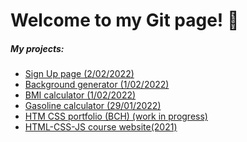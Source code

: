 # Welcome to my Git page! :space_invader:
##### My projects:
- [Sign Up page (2/02/2022)](https://silmu.github.io/HTML_CSS_course/3_week/Sing_up_page/index.html)
- [Background generator (1/02/2022)](https://silmu.github.io/JS_with_Margit/3_week/Background%20generator/index.html)
- [BMI calculator (1/02/2022)](https://silmu.github.io/JS_with_Margit/3_week/BMI%20calculator/index.html)
- [Gasoline calculator (29/01/2022)](https://silmu.github.io/JS_with_Margit/2_week/2_gasoline_task/index.html)
- [HTM CSS portfolio (BCH) (work in progress)](https://silmu.github.io/HTML_CSS_portfolio/)
- [HTML-CSS-JS course website(2021)](https://silmu.github.io/js-course-website)


<!--##### GitHub about git pages:

You can use the [editor on GitHub](https://github.com/silmu/silmu.github.io/edit/main/index.md) to maintain and preview the content for your website in Markdown files.

Whenever you commit to this repository, GitHub Pages will run [Jekyll](https://jekyllrb.com/) to rebuild the pages in your site, from the content in your Markdown files.

### Markdown

Markdown is a lightweight and easy-to-use syntax for styling your writing. It includes conventions for

```markdown
Syntax highlighted code block

# Header 1
## Header 2
### Header 3

- Bulleted
- List

1. Numbered
2. List

**Bold** and _Italic_ and `Code` text

[Link](url) and ![Image](src)
```

For more details see [Basic writing and formatting syntax](https://docs.github.com/en/github/writing-on-github/getting-started-with-writing-and-formatting-on-github/basic-writing-and-formatting-syntax).

### Jekyll Themes

Your Pages site will use the layout and styles from the Jekyll theme you have selected in your [repository settings](https://github.com/silmu/silmu.github.io/settings/pages). The name of this theme is saved in the Jekyll `_config.yml` configuration file.

### Support or Contact

Having trouble with Pages? Check out our [documentation](https://docs.github.com/categories/github-pages-basics/) or [contact support](https://support.github.com/contact) and we’ll help you sort it out.-->
